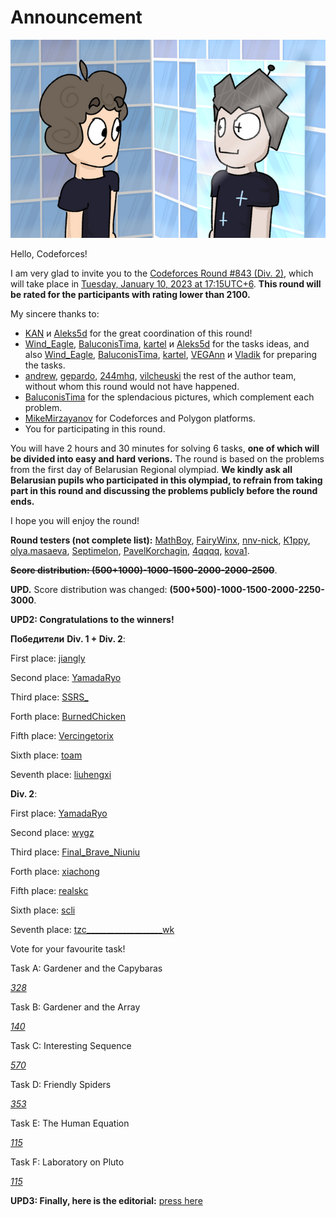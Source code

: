 # Announcement

[![38-20230104210158](images/62d13b8b7e50535d36c645be24905b7fb6f2f68c.png)](https://codeforces.com/https://ibb.co/whxngNB)

Hello, Codeforces!

I am very glad to invite you to the [Codeforces Round #843 (Div. 2)](https://codeforces.com/contest/1775), which will take place in [Tuesday, January 10, 2023 at 17:15UTC+6](https://codeforces.com/https://www.timeanddate.com/worldclock/fixedtime.html?day=10&month=1&year=2023&hour=14&min=15&sec=0&p1=166). **This round will be rated for the participants with rating lower than 2100.**

My sincere thanks to:

 * [KAN](https://codeforces.com/profile/KAN "Legendary Grandmaster KAN") и [Aleks5d](https://codeforces.com/profile/Aleks5d "International Master Aleks5d") for the great coordination of this round!
* [Wind_Eagle](https://codeforces.com/profile/Wind_Eagle "Master Wind_Eagle"), [BaluconisTima](https://codeforces.com/profile/BaluconisTima "Master BaluconisTima"), [kartel](https://codeforces.com/profile/kartel "Candidate Master kartel") и [Aleks5d](https://codeforces.com/profile/Aleks5d "International Master Aleks5d") for the tasks ideas, and also [Wind_Eagle](https://codeforces.com/profile/Wind_Eagle "Master Wind_Eagle"), [BaluconisTima](https://codeforces.com/profile/BaluconisTima "Master BaluconisTima"), [kartel](https://codeforces.com/profile/kartel "Candidate Master kartel"), [VEGAnn](https://codeforces.com/profile/VEGAnn "Grandmaster VEGAnn") и [Vladik](https://codeforces.com/profile/Vladik "Master Vladik") for preparing the tasks.
* [andrew](https://codeforces.com/profile/andrew "Grandmaster andrew"), [gepardo](https://codeforces.com/profile/gepardo "International Grandmaster gepardo"), [244mhq](https://codeforces.com/profile/244mhq "Legendary Grandmaster 244mhq"), [vilcheuski](https://codeforces.com/profile/vilcheuski "International Master vilcheuski") the rest of the author team, without whom this round would not have happened.
* [BaluconisTima](https://codeforces.com/profile/BaluconisTima "Master BaluconisTima") for the splendacious pictures, which complement each problem.
* [MikeMirzayanov](https://codeforces.com/profile/MikeMirzayanov "Headquarters, MikeMirzayanov") for Codeforces and Polygon platforms.
* You for participating in this round.

You will have 2 hours and 30 minutes for solving 6 tasks, **one of which will be divided into easy and hard verions.** The round is based on the problems from the first day of Belarusian Regional olympiad. **We kindly ask all Belarusian pupils who participated in this olympiad, to refrain from taking part in this round and discussing the problems publicly before the round ends.**

I hope you will enjoy the round!

**Round testers (not complete list):** [MathBoy](https://codeforces.com/profile/MathBoy "Candidate Master MathBoy"), [FairyWinx](https://codeforces.com/profile/FairyWinx "Grandmaster FairyWinx"), [nnv-nick](https://codeforces.com/profile/nnv-nick "Candidate Master nnv-nick"), [K1ppy](https://codeforces.com/profile/K1ppy "Expert K1ppy"), [olya.masaeva](https://codeforces.com/profile/olya.masaeva "Candidate Master olya.masaeva"), [Septimelon](https://codeforces.com/profile/Septimelon "Grandmaster Septimelon"), [PavelKorchagin](https://codeforces.com/profile/PavelKorchagin "Specialist PavelKorchagin"), [4qqqq](https://codeforces.com/profile/4qqqq "Expert 4qqqq"), [kova1](https://codeforces.com/profile/kova1 "Candidate Master kova1").

~~**Score distribution: (500+1000)-1000-1500-2000-2000-2500**~~.

**UPD.** Score distribution was changed: **(500+500)-1000-1500-2000-2250-3000**.

**UPD2: Congratulations to the winners!**

 **Победители** **Div. 1 + Div. 2**:

First place: [jiangly](https://codeforces.com/profile/jiangly "Legendary Grandmaster jiangly")

Second place: [YamadaRyo](https://codeforces.com/profile/YamadaRyo "Unrated, YamadaRyo")

Third place: [SSRS_](https://codeforces.com/profile/SSRS_ "Legendary Grandmaster SSRS_")

Forth place: [BurnedChicken](https://codeforces.com/profile/BurnedChicken "International Grandmaster BurnedChicken")

Fifth place: [Vercingetorix](https://codeforces.com/profile/Vercingetorix "International Grandmaster Vercingetorix")

Sixth place: [toam](https://codeforces.com/profile/toam "Grandmaster toam")

Seventh place: [liuhengxi](https://codeforces.com/profile/liuhengxi "International Grandmaster liuhengxi")

 **Div. 2**:

First place: [YamadaRyo](https://codeforces.com/profile/YamadaRyo "Unrated, YamadaRyo")

Second place: [wygz](https://codeforces.com/profile/wygz "Candidate Master wygz")

Third place: [Final_Brave_Niuniu](https://codeforces.com/profile/Final_Brave_Niuniu "Newbie Final_Brave_Niuniu")

Forth place: [xiachong](https://codeforces.com/profile/xiachong "Unrated, xiachong")

Fifth place: [realskc](https://codeforces.com/profile/realskc "Expert realskc")

Sixth place: [scli](https://codeforces.com/profile/scli "Candidate Master scli")

Seventh place: [tzc___________________wk](https://codeforces.com/profile/tzc___________________wk "Newbie tzc___________________wk")

Vote for your favourite task!

Task А: Gardener and the Capybaras 


[*328*](https://codeforces.com/data/like?action=like "I like this")





Task B: Gardener and the Array 

 
[*140*](https://codeforces.com/data/like?action=like "I like this")



Task C: Interesting Sequence 

 
[*570*](https://codeforces.com/data/like?action=like "I like this")



Task D: Friendly Spiders 

 
[*353*](https://codeforces.com/data/like?action=like "I like this")



Task E: The Human Equation 

 
[*115*](https://codeforces.com/data/like?action=like "I like this")



Task F: Laboratory on Pluto 

 
[*115*](https://codeforces.com/data/like?action=like "I like this")



**UPD3: Finally, here is the editorial:** [press here](Tutorial.md)

